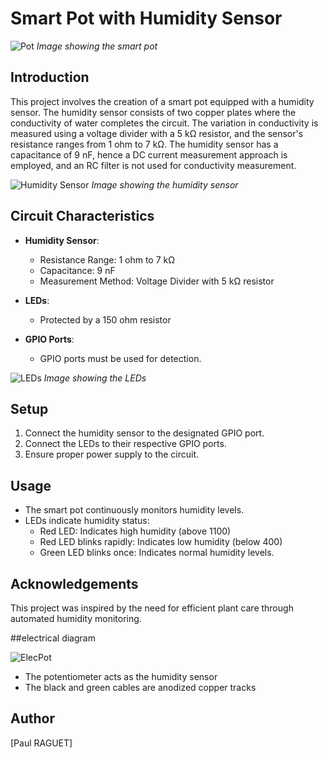 # Smart Pot with Humidity Sensor

![Pot](https://github.com/PaulQuiDev/electro-pot/assets/80120197/d8b9706d-b092-42dd-8b55-2ff1fff8b3d2)
*Image showing the smart pot*

## Introduction

This project involves the creation of a smart pot equipped with a humidity sensor. The humidity sensor consists of two copper plates where the conductivity of water completes the circuit. The variation in conductivity is measured using a voltage divider with a 5 kΩ resistor, and the sensor's resistance ranges from 1 ohm to 7 kΩ. The humidity sensor has a capacitance of 9 nF, hence a DC current measurement approach is employed, and an RC filter is not used for conductivity measurement.

![Humidity Sensor](https://github.com/PaulQuiDev/electro-pot/assets/80120197/18db774f-4adc-482a-9384-bd08676a609e)
*Image showing the humidity sensor*

## Circuit Characteristics

- **Humidity Sensor**:
  - Resistance Range: 1 ohm to 7 kΩ
  - Capacitance: 9 nF
  - Measurement Method: Voltage Divider with 5 kΩ resistor

- **LEDs**:
  - Protected by a 150 ohm resistor

- **GPIO Ports**: 
  - GPIO ports must be used for detection.

![LEDs](https://github.com/PaulQuiDev/electro-pot/assets/80120197/c06666c0-e92f-4729-9dd5-5cc1347b9584)
*Image showing the LEDs*

## Setup

1. Connect the humidity sensor to the designated GPIO port.
2. Connect the LEDs to their respective GPIO ports.
3. Ensure proper power supply to the circuit.

## Usage

- The smart pot continuously monitors humidity levels.
- LEDs indicate humidity status: 
  - Red LED: Indicates high humidity (above 1100)
  - Red LED blinks rapidly: Indicates low humidity (below 400)
  - Green LED blinks once: Indicates normal humidity levels.

## Acknowledgements

This project was inspired by the need for efficient plant care through automated humidity monitoring.

##electrical diagram

![ElecPot](https://github.com/PaulQuiDev/electro-pot/assets/80120197/1e97cf06-ea0e-4af2-95cd-985a0702852d)
- The potentiometer acts as the humidity sensor
- The black and green cables are anodized copper tracks


## Author

[Paul RAGUET]



